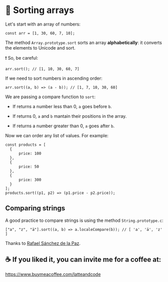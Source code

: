 # 🧺 Sorting arrays 

Let's start with an array of numbers:

```
const arr = [1, 30, 60, 7, 10];
```

The method `Array.prototype.sort` sorts an array **alphabetically**: it converts the elements to Unicode and sort.

❗️ So, be careful:

```
arr.sort(); // [1, 10, 30, 60, 7]
```

If we need to sort numbers in ascending order:

```
arr.sort((a, b) => (a - b)); // [1, 7, 10, 30, 60]
```

We are passing a compare function to `sort`:

- If returns a number less than 0, `a` goes before `b`.

- If returns 0, `a` and `b` mantain their positions in the array.

- If returns a number greater than 0, `a` goes after `b`.

Now we can order any list of values. For example:

```
const products = [
  {
      price: 100
  },
  {
      price: 50
  },
  {
      price: 300
  }
];
products.sort((p1, p2) => (p1.price - p2.price));
```

## Comparing strings

A good practice to compare strings is using the method `String.prototype.c`:

```
["a", "z", "ä"].sort((a, b) => a.localeCompare(b)); // [ 'a', 'ä', 'z' ]
```

Thanks to [Rafael Sánchez de la Paz](https://www.linkedin.com/feed/update/urn:li:activity:6724610735957123073?commentUrn=urn%3Ali%3Acomment%3A%28activity%3A6724610735957123073%2C6724974767432073216%29).

## ☕️ If you liked it, you can invite me for a coffee at:

https://www.buymeacoffee.com/latteandcode